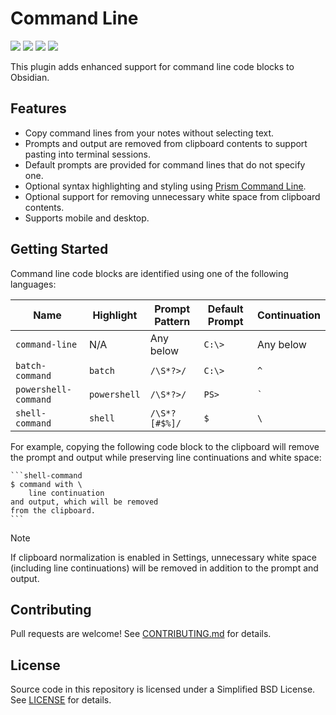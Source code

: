 # Command Line

[![](https://github.com/sstallion/obsidian-command-line/actions/workflows/ci.yml/badge.svg?branch=master)][1]
[![](https://img.shields.io/badge/dynamic/json?url=https%3A%2F%2Fraw.githubusercontent.com%2Fsstallion%2Fobsidian-command-line%2Frefs%2Fheads%2Fmaster%2Fmanifest.json&query=minAppVersion&suffix=%2B&label=Obsidian&color=7c3aed)][2]
[![](https://img.shields.io/badge/dynamic/json?url=https%3A%2F%2Fraw.githubusercontent.com%2Fsstallion%2Fobsidian-command-line%2Frefs%2Fheads%2Fmaster%2Fmanifest.json&query=version&label=latest)][3]
[![](https://img.shields.io/github/license/sstallion/obsidian-command-line.svg)][4]

This plugin adds enhanced support for command line code blocks to Obsidian.

## Features

- Copy command lines from your notes without selecting text.
- Prompts and output are removed from clipboard contents to support pasting into
  terminal sessions.
- Default prompts are provided for command lines that do not specify one.
- Optional syntax highlighting and styling using [Prism Command Line][5].
- Optional support for removing unnecessary white space from clipboard contents.
- Supports mobile and desktop.

## Getting Started

Command line code blocks are identified using one of the following languages:

| Name                 | Highlight    | Prompt Pattern | Default Prompt | Continuation |
| -------------------- | ------------ | -------------- | -------------- | ------------ |
| `command-line`       | N/A          | Any below      | `C:\>`         | Any below    |
| `batch-command`      | `batch`      | `/\S*?>/`      | `C:\>`         | `^`          |
| `powershell-command` | `powershell` | `/\S*?>/`      | `PS>`          | `` ` ``      |
| `shell-command`      | `shell`      | `/\S*?[#$%]/`  | `$`            | `\`          |

For example, copying the following code block to the clipboard will remove the
prompt and output while preserving line continuations and white space:

````
```shell-command
$ command with \
    line continuation
and output, which will be removed
from the clipboard.
```
````

> [!NOTE]
> If clipboard normalization is enabled in Settings, unnecessary white space
> (including line continuations) will be removed in addition to the prompt and
> output.

## Contributing

Pull requests are welcome! See [CONTRIBUTING.md][6] for details.

## License

Source code in this repository is licensed under a Simplified BSD License. See
[LICENSE][4] for details.

[1]: https://github.com/sstallion/obsidian-command-line/actions/workflows/ci.yml
[2]: https://github.com/sstallion/obsidian-command-line/blob/master/manifest.json
[3]: https://github.com/sstallion/obsidian-command-line/releases/latest
[4]: https://github.com/sstallion/obsidian-command-line/blob/master/LICENSE
[5]: https://prismjs.com/plugins/command-line/
[6]: https://github.com/sstallion/obsidian-command-line/blob/master/CONTRIBUTING.md
